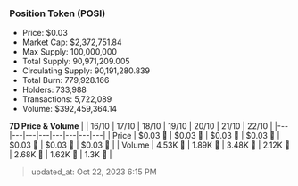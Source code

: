 
  ### Position Token (POSI)
  - Price: $0.03
  - Market Cap: $2,372,751.84
  - Max Supply: 100,000,000
  - Total Supply: 90,971,209.005
  - Circulating Supply: 90,191,280.839
  - Total Burn: 779,928.166
  - Holders: 733,988
  - Transactions: 5,722,089
  - Volume: $392,459,364.14

  **7D Price & Volume**
  | | 16&#x2F;10 | 17&#x2F;10 | 18&#x2F;10 | 19&#x2F;10 | 20&#x2F;10 | 21&#x2F;10 | 22&#x2F;10 |
  |---|---|---|---|---|---|---|---|
  | Price | $0.03 🔻 | $0.03 🚀 | $0.03 🚀 | $0.03 🔻 | $0.03 🚀 | $0.03 🔻 | $0.03 🚀 |
  | Volume | 4.53K 🚀 | 1.89K 🔻 | 3.48K 🚀 | 2.12K 🔻 | 2.68K 🚀 | 1.62K 🔻 | 1.3K 🔻 |

  > updated_at: Oct 22, 2023 6:15 PM
